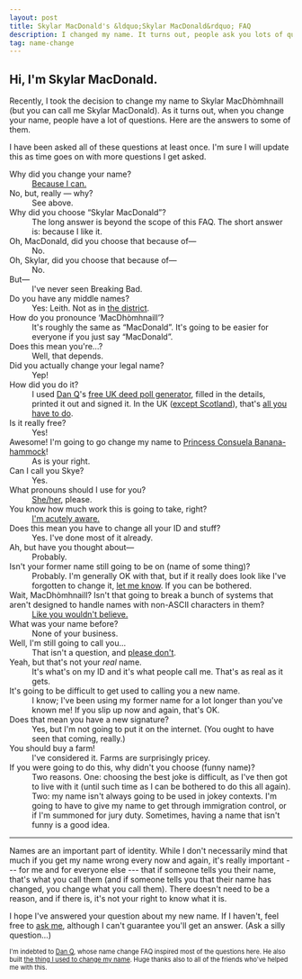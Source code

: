 ```yaml
---
layout: post
title: Skylar MacDonald's &ldquo;Skylar MacDonald&rdquo; FAQ
description: I changed my name. It turns out, people ask you lots of questions when you do that.
tag: name-change
---
```

## Hi, I'm Skylar MacDonald.

Recently, I took the decision to change my name to Skylar MacDhòmhnaill (but you can call me Skylar MacDonald). As it turns out, when you change your name, people have a lot of questions. Here are the answers to some of them.

I have been asked all of these questions at least once. I'm sure I will update this as time goes on with more questions I get asked.

<dl>
	<dt>Why did you change your name?</dt>
	<dd><a href="https://www.gov.uk/change-name-deed-poll/overview" target="_blank">Because I can.</a></dd>
	<dt>No, but, really &mdash; why?</dt>
	<dd>See above.</dd>
	<dt>Why did you choose &ldquo;Skylar MacDonald&rdquo;?</dt>
	<dd>The long answer is beyond the scope of this FAQ. The short answer is: because I like it.</dd>
	<dt>Oh, MacDonald, did you choose that because of&mdash;</dt>
	<dd>No.</dd>
	<dt>Oh, Skylar, did you choose that because of&mdash;</dt>
	<dd>No.</dd>
	<dt>But&mdash;</dt>
	<dd>I've never seen Breaking Bad.</dd>
	<dt>Do you have any middle names?</dt>
	<dd>Yes: Leith. Not as in <a href="https://en.wikipedia.org/wiki/Leith" target="_blank">the district</a>.</dd>
	<dt>How do you pronounce &lsquo;MacDhòmhnaill&rsquo;?</dt>
	<dd>It's roughly the same as &ldquo;MacDonald&rdquo;. It's going to be easier for everyone if you just say &ldquo;MacDonald&rdquo;.</dd>
	<dt>Does this mean you're&hellip;?</dt>
	<dd>Well, that depends.</dd>
	<dt>Did you actually change your legal name?</dt>
	<dd>Yep!</dd>
	<dt>How did you do it?</dt>
	<dd>I used <a href="https://danq.me" target="_blank" title="Dan Q's website">Dan Q</a>'s <a href="https://freedeedpoll.org.uk" target="_blank">free UK deed poll generator</a>, filled in the details, printed it out and signed it. In the UK (<a href="https://www.nrscotland.gov.uk/registration/recording-change-of-forename-and-surname-in-scotland" target="_blank">except Scotland</a>), that's <a href="https://www.gov.uk/change-name-deed-poll/make-an-adult-deed-poll" target="_blank">all you have to do</a>.</dd>
	<dt>Is it really free?</dt>
	<dd>Yes!</dd>
	<dt>Awesome! I'm going to go change my name to <a href="https://www.youtube.com/watch?v=QbpmgWJQScc" target="_blank">Princess Consuela Banana-hammock</a>!</dt>
	<dd>As is your right.</dd>
	<dt>Can I call you Skye?</dt>
	<dd>Yes.</dd>
	<dt>What pronouns should I use for you?</dt>
	<dd><a href="http://pronoun.is/she" target="_blank">She/her</a>, please.</dd>
	<dt>You know how much work this is going to take, right?</dt>
	<dd><a href="https://freedeedpoll.org.uk/what_next" target="_blank">I'm acutely aware.</a></dd>
	<dt>Does this mean you have to change all your ID and stuff?</dt>
	<dd>Yes. I've done most of it already.</dd>
	<dt>Ah, but have you thought about&mdash;</dt>
	<dd>Probably.</dd>
	<dt>Isn't your former name still going to be on <span class="label label-info">(name of some thing)</span>?</dt>
	<dd>Probably. I'm generally OK with that, but if it really does look like I've forgotten to change it, <a href="mailto:namechange@skylarmacdonald.com">let me know</a>. If you can be bothered.</dd>
	<dt>Wait, MacDhòmhnaill? Isn't that going to break a bunch of systems that aren't designed to handle names with non-ASCII characters in them?</dt>
	<dd><a href="{% link _posts/2017-05-04-falsehoods.md %}" target="_blank">Like you wouldn't believe.</a></dd>
	<dt>What was your name before?</dt>
	<dd>None of your business.</dd>
	<dt>Well, I'm still going to call you...</dt>
	<dd>That isn't a question, and <a href="https://www.youtube.com/watch?v=v1c2OfAzDTI" target="_blank">please don't</a>.</dd>
	<dt>Yeah, but that's not your <em>real</em> name.</dt>
	<dd>It's what's on my ID and it's what people call me. That's as real as it gets.</dd>
	<dt>It's going to be difficult to get used to calling you a new name.</dt>
	<dd>I know; I've been using my former name for a lot longer than you've known me! If you slip up now and again, that's OK.</dd>
	<dt>Does that mean you have a new signature?</dt>
	<dd>Yes, but I'm not going to put it on the internet. (You ought to have seen that coming, really.)</dd>
	<dt>You should buy a farm!</dt>
	<dd>I've considered it. Farms are surprisingly pricey.</dd>
	<dt>If you were going to do this, why didn't you choose <span class="label label-info">(funny name)</span>?</dt>
	<dd>Two reasons. One: choosing the best joke is difficult, as I've then got to live with it (until such time as I can be bothered to do this all again). Two: my name isn't always going to be used in jokey contexts. I'm going to have to give my name to get through immigration control, or if I'm summoned for jury duty. Sometimes, having a name that isn't funny is a good idea.</dd>
</dl>

-----

Names are an important part of identity. While I don't necessarily mind that much if you get my name wrong every now and again, it's really important --- for me and for everyone else --- that if someone tells you their name, that's what you call them (and if someone tells you that their name has changed, you change what you call them). There doesn't need to be a reason, and if there is, it's not your right to know what it is.

I hope I've answered your question about my new name. If I haven't, feel free to [ask me](mailto:namechange@skylarmacdonald.com), although I can't guarantee you'll get an answer. (Ask a silly question...)

<p style="font-size: 0.8em">I'm indebted to <a href="https://danq.me" target="_blank" title="Dan Q's website">Dan Q</a>, whose name change FAQ inspired most of the questions here. He also built <a href="https://freedeedpoll.org.uk" target="_blank" title="Free UK Deed Poll generator">the thing I used to change my name</a>. Huge thanks also to all of the friends who've helped me with this.</p>
